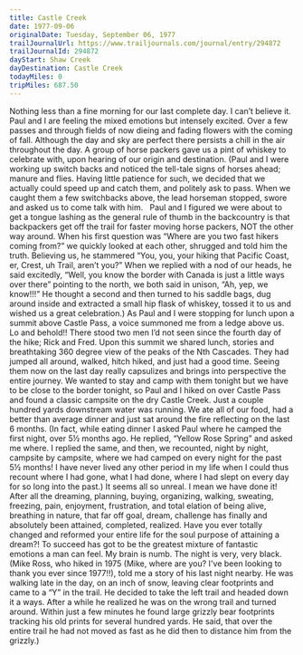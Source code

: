 ```yaml
---
title: Castle Creek
date: 1977-09-06
originalDate: Tuesday, September 06, 1977
trailJournalUrl: https://www.trailjournals.com/journal/entry/294872
trailJournalId: 294872
dayStart: Shaw Creek
dayDestination: Castle Creek
todayMiles: 0
tripMiles: 687.50
---
```

Nothing less than a fine morning for our last complete day. I can’t believe it. Paul and I are feeling the mixed emotions but intensely excited. Over a few passes and through fields of now dieing and fading flowers with the coming of fall. Although the day and sky are perfect there persists a chill in the air throughout the day. A group of horse packers gave us a pint of whiskey to celebrate with, upon hearing of our origin and destination. (Paul and I were working up switch backs and noticed the tell-tale signs of horses ahead; manure and flies. Having little patience for such, we decided that we actually could speed up and catch them, and politely ask to pass. When we caught them a few switchbacks above, the lead horseman stopped, swore and asked us to come talk with him.   Paul and I figured we were about to get a tongue lashing as the general rule of thumb in the backcountry is that backpackers get off the trail for faster moving horse packers, NOT the other way around. When his first question was “Where are you two fast hikers coming from?” we quickly looked at each other, shrugged and told him the truth. Believing us, he stammered “You, you, your hiking that Pacific Coast, er, Crest, uh Trail, aren’t you?” When we replied with a nod of our heads, he said excitedly, “Well, you know the border with Canada is just a little ways over there” pointing to the north, we both said in unison, “Ah, yep, we know!!!” He thought a second and then turned to his saddle bags, dug around inside and extracted a small hip flask of whiskey, tossed it to us and wished us a great celebration.) As Paul and I were stopping for lunch upon a summit above Castle Pass, a voice summoned me from a ledge above us. Lo and behold!! There stood two men I’d not seen since the fourth day of the hike; Rick and Fred. Upon this summit we shared lunch, stories and breathtaking 360 degree view of the peaks of the Nth Cascades. They had jumped all around, walked, hitch hiked, and just had a good time. Seeing them now on the last day really capsulizes and brings into perspective the entire journey. We wanted to stay and camp with them tonight but we have to be close to the border tonight, so Paul and I hiked on over Castle Pass and found a classic campsite on the dry Castle Creek. Just a couple hundred yards downstream water was running. We ate all of our food, had a better than average dinner and just sat around the fire reflecting on the last 6 months. (In fact, while eating dinner I asked Paul where he camped the first night, over 5½ months ago. He replied, “Yellow Rose Spring” and asked me where. I replied the same, and then, we recounted, night by night, campsite by campsite, where we had camped on every night for the past 5½ months! I have never lived any other period in my life when I could thus recount where I had gone, what I had done, where I had slept on every day for so long into the past.) It seems all so unreal. I mean we have done it! After all the dreaming, planning, buying, organizing, walking, sweating, freezing, pain, enjoyment, frustration, and total elation of being alive, breathing in nature, that far off goal, dream, challenge has finally and absolutely been attained, completed, realized. Have you ever totally changed and reformed your entire life for the soul purpose of attaining a dream?! To succeed has got to be the greatest mixture of fantastic emotions a man can feel. My brain is numb. The night is very, very black. (Mike Ross, who hiked in 1975 (Mike, where are you? I've been looking to thank you ever since 1977!!), told me a story of his last night nearby. He was walking late in the day, on an inch of snow, leaving clear footprints and came to a “Y” in the trail. He decided to take the left trail and headed down it a ways. After a while he realized he was on the wrong trail and turned around. Within just a few minutes he found large grizzly bear footprints tracking his old prints for several hundred yards. He said, that over the entire trail he had not moved as fast as he did then to distance him from the grizzly.)
